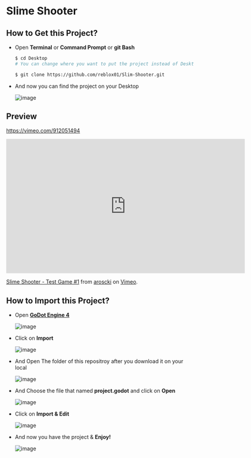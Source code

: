 # Slime Shooter


## How to Get this Project?
* Open **Terminal** or **Command Prompt** or **git Bash**
  
  ```sh
  $ cd Desktop
  # You can change where you want to put the project instead of Desktop
  ```
  ```sh
  $ git clone https://github.com/reblox01/Slim-Shooter.git
  ```
* And now you can find the project on your Desktop
  
  ![image](https://github.com/reblox01/Slime-Shooter/assets/74146687/aea6aac2-025d-432e-b699-d5c9b0914ae6)

## Preview
  https://vimeo.com/912051494
  <iframe src="https://player.vimeo.com/video/912051494?h=905c92cf58" width="640" height="360" frameborder="0" allow="autoplay; fullscreen; picture-in-picture" allowfullscreen></iframe>
<p><a href="https://vimeo.com/912051494">Slime Shooter - Test Game #1</a> from <a href="https://vimeo.com/aroscki">aroscki</a> on <a href="https://vimeo.com">Vimeo</a>.</p>

## How to Import this Project?

* Open **[GoDot Engine 4](https://godotengine.org/download/)**
  
  ![image](https://github.com/reblox01/Slim-Shooter/assets/74146687/89f4a2c3-c743-4170-a5ea-8c10d6aab2c9)


* Click on **Import**
  
  ![image](https://github.com/reblox01/Slim-Shooter/assets/74146687/1f5053a4-f77e-48eb-9550-405f5bee2d69)


 * And Open The folder of this repositroy after you download it on your local
   
   ![image](https://github.com/reblox01/Slim-Shooter/assets/74146687/b3aff36d-6f69-4941-bf68-36d60dd3c32f)


* And Choose the file that named **project.godot** and click on **Open**
  
  ![image](https://github.com/reblox01/Slim-Shooter/assets/74146687/80617c61-0584-4df1-b95d-fa7767c7d88f)


* Click on **Import & Edit**
  
  ![image](https://github.com/reblox01/Slim-Shooter/assets/74146687/c11c4936-2412-4d2c-a804-aec8abee6136)


* And now you have the project & **Enjoy!**
  
  ![image](https://github.com/reblox01/Slim-Shooter/assets/74146687/c853bad1-1abc-4259-9adb-729ab6f9dd39)


